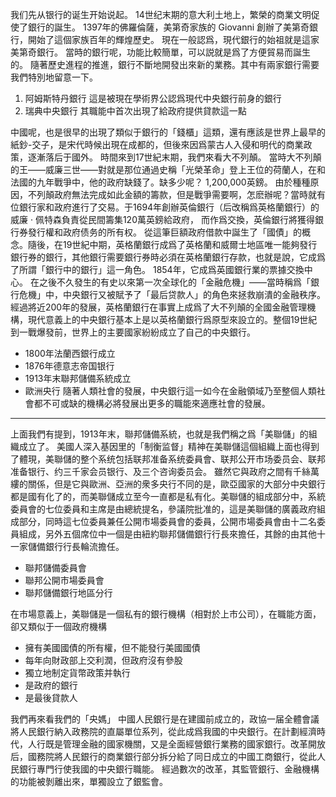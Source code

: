 我们先从银行的诞生开始说起。
14世纪末期的意大利土地上，繁榮的商業文明促使了銀行的誕生。
1397年的佛羅倫薩，美第奇家族的 Giovanni 創辦了美第奇銀行，開始了這個家族百年的輝煌歷史。
現在一般認爲，現代銀行的始祖就是這家美第奇銀行。
當時的銀行呢，功能比較簡單，可以説就是爲了方便貿易而誕生的。
隨著歷史進程的推進，銀行不斷地開發出來新的業務。其中有兩家銀行需要我們特別地留意一下。
1. 阿姆斯特丹銀行
   這是被現在學術界公認爲現代中央銀行前身的銀行
2. 瑞典中央銀行
   其職能中首次出現了給政府提供貸款這一點

中國呢，也是很早的出現了類似于銀行的「錢櫃」這類，還有應該是世界上最早的紙鈔-交子，是宋代時候出現在成都的，但後來因爲蒙古人入侵和明代的商業政策，逐漸落后于國外。
時間來到17世紀末期，我們來看大不列顛。
當時大不列顛的王——威廉三世——對就是那位通過史稱「光榮革命」登上王位的荷蘭人，在和法國的九年戰爭中，他的政府缺錢了。缺多少呢？ 1,200,000英鎊。
由於種種原因，不列顛政府無法完成如此金額的籌款，但是戰爭需要啊，怎麽辦呢？當時就有位銀行家和政府進行了交易。于1694年創辦英倫銀行（后改稱爲英格蘭銀行）的威廉 · 佩特森負責從民間籌集120萬英鎊給政府，
而作爲交換，英倫銀行將獲得銀行券發行權和政府债务的所有权。
從這筆巨額政府借款中誕生了「國債」的概念。隨後，在19世紀中期，英格蘭銀行成爲了英格蘭和威爾士地區唯一能夠發行銀行券的銀行，其他銀行需要銀行券時必須在英格蘭銀行存款，也就是說，它成爲了所謂「銀行中的銀行」這一角色。
1854年，它成爲英國銀行業的票據交換中心。
在之後不久發生的有史以來第一次全球化的「金融危機」——當時稱爲「銀行危機」中，中央銀行又被賦予了「最后贷款人」的角色來拯救崩潰的金融秩序。
經過將近200年的發展，英格蘭銀行在事實上成爲了大不列顛的全國金融管理機構，現代意義上的中央銀行基本上是以英格蘭銀行爲原型來設立的。整個19世紀到一戰爆發前，世界上的主要國家紛紛成立了自己的中央銀行。
- 1800年法蘭西銀行成立
- 1876年德意志帝国银行
- 1913年末聯邦儲備系統成立
- 歐洲央行
  隨著人類社會的發展，中央銀行這一如今在金融領域乃至整個人類社會都不可或缺的機構必將發展出更多的職能來適應社會的發展。

---
上面我們有提到，1913年末，聯邦儲備系統，也就是我們稱之爲「美聯儲」的組織成立了。
美國人深入基因里的「制衡监督」精神在美聯儲這個組織上面也得到了體現，美聯儲的整个系统包括联邦准备系统委員會、联邦公开市场委员会、联邦准备银行、约三千家会员银行、及三个咨询委员会。
雖然它與政府之間有千絲萬縷的關係，但是它與歐洲、亞洲的衆多央行不同的是，歐亞國家的大部分中央銀行都是國有化了的，而美聯儲成立至今一直都是私有化。美聯儲的組成部分中，系統委員會的七位委員和主席是由總統提名，參議院批准的，這是美聯儲的廣義政府組成部分，同時這七位委員兼任公開市場委員會的委員，公開市場委員會由十二名委員組成，另外五個席位中一個是由紐約聯邦儲備銀行行長來擔任，其餘的由其他十一家儲備銀行行長輪流擔任。
- 聯邦儲備委員會
- 聯邦公開市場委員會
- 聯邦儲備銀行地區分行

在市場意義上，美聯儲是一個私有的銀行機構（相對於上市公司），在職能方面，卻又類似于一個政府機構
- 擁有美國國債的所有權，但不能發行美國國債
- 每年向財政部上交利潤，但政府沒有參股
- 獨立地制定貨幣政策并執行
- 是政府的銀行
- 是最後貸款人

我們再來看我們的「央媽」
中國人民銀行是在建國前成立的，政協一届全體會議將人民銀行納入政務院的直屬單位系列，從此成爲我國的中央銀行。在計劃經濟時代，人行既是管理金融的國家機關，又是全面經營銀行業務的國家銀行。改革開放后，國務院將人民銀行的商業銀行部分拆分給了同日成立的中國工商銀行，從此人民銀行專門行使我國的中央銀行職能。
經過數次的改革，其監管銀行、金融機構的功能被剝離出來，單獨設立了銀監會。

